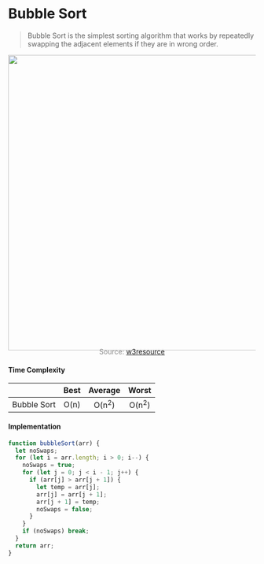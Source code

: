 # Bubble Sort

> Bubble Sort is the simplest sorting algorithm that works by repeatedly swapping the adjacent elements if they are in wrong order.

<p align="center"><img src="js/sortingAlgorithms/bubbleSort/bubbleSort.png" width="600px" /></p>

<p style="color: #888888; text-align: center; margin-top: -20px;">Source: <a href="https://www.w3resource.com/csharp-exercises/searching-and-sorting-algorithm/searching-and-sorting-algorithm-exercise-3.php">w3resource</a></p>

#### Time Complexity

|             | Best |     Average      |      Worst       |
| ----------- | :--: | :--------------: | :--------------: |
| Bubble Sort | O(n) | O(n<sup>2</sup>) | O(n<sup>2</sup>) |

#### Implementation

```javascript
function bubbleSort(arr) {
  let noSwaps;
  for (let i = arr.length; i > 0; i--) {
    noSwaps = true;
    for (let j = 0; j < i - 1; j++) {
      if (arr[j] > arr[j + 1]) {
        let temp = arr[j];
        arr[j] = arr[j + 1];
        arr[j + 1] = temp;
        noSwaps = false;
      }
    }
    if (noSwaps) break;
  }
  return arr;
}
```
